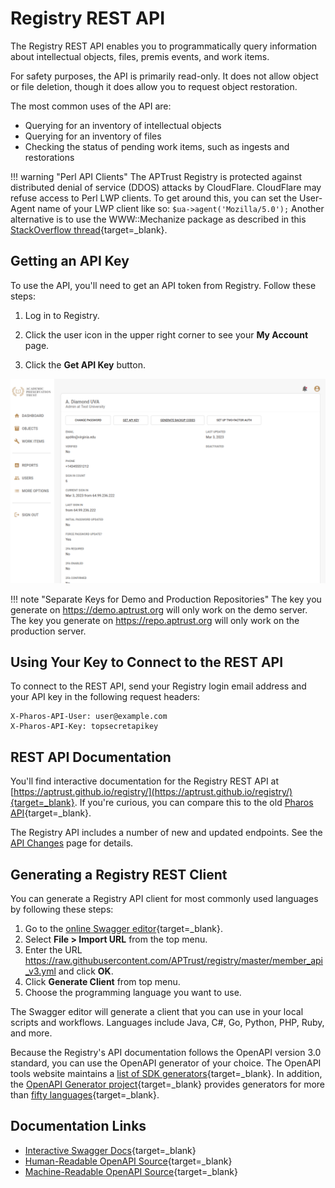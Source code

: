 # Registry REST API

The Registry REST API enables you to programmatically query information about intellectual objects, files, premis events, and work items.

For safety purposes, the API is primarily read-only. It does not allow object or file deletion, though it does allow you to request object restoration.

The most common uses of the API are:

* Querying for an inventory of intellectual objects
* Querying for an inventory of files
* Checking the status of pending work items, such as ingests and restorations

!!! warning "Perl API Clients"
    The APTrust Registry is protected against distributed denial of service (DDOS) attacks by CloudFlare. CloudFlare may refuse access to Perl LWP clients. To get around this, you can set the User-Agent name of your LWP client like so: `$ua->agent('Mozilla/5.0');` Another alternative is to use the WWW::Mechanize package as described in this [StackOverflow thread](https://stackoverflow.com/questions/29057331/waiting-for-cloudflare-ddos-protection-lwp-perl){target=_blank}.

## Getting an API Key

To use the API, you'll need to get an API token from Registry. Follow these steps:

1. Log in to Registry.

1. Click the user icon in the upper right corner to see your __My Account__ page.

1. Click the __Get API Key__ button.

![My Account Page](../img/registry/MyAccount.png)

!!! note "Separate Keys for Demo and Production Repositories"
    The key you generate on https://demo.aptrust.org will only work on the demo server. The key you generate on https://repo.aptrust.org will only work on the production server.

## Using Your Key to Connect to the REST API

To connect to the REST API, send your Registry login email address and your API key in the following request headers:

```
X-Pharos-API-User: user@example.com
X-Pharos-API-Key: topsecretapikey
```

## REST API Documentation

You'll find interactive documentation for the Registry REST API at [https://aptrust.github.io/registry/](https://aptrust.github.io/registry/){target=_blank}. If you're curious, you can compare this to the old [Pharos API](api_changes.md){target=_blank}.

The Registry API includes a number of new and updated endpoints. See the [API Changes](api_changes.md) page for details.

## Generating a Registry REST Client

You can generate a Registry API client for most commonly used languages by following these steps:

1. Go to the [online Swagger editor](https://editor.swagger.io){target=_blank}.
2. Select **File > Import URL** from the top menu.
3. Enter the URL https://raw.githubusercontent.com/APTrust/registry/master/member_api_v3.yml and click **OK**.
4. Click **Generate Client** from top menu.
5. Choose the programming language you want to use.

The Swagger editor will generate a client that you can use in your local scripts and workflows. Languages include Java, C#, Go, Python, PHP, Ruby, and more.

Because the Registry's API documentation follows the OpenAPI version 3.0 standard, you can use the OpenAPI generator of your choice. The OpenAPI tools website maintains a [list of SDK generators](https://openapi.tools/#sdk){target=_blank}. In addition, the [OpenAPI Generator project](https://openapi-generator.tech/){target=_blank} provides generators for more than [fifty languages](https://openapi-generator.tech/docs/generatorshttps://jobs.lever.co/dbtlabs/6886cf2b-2950-404e-b30a-25414d792e77){target=_blank}.

## Documentation Links

* [Interactive Swagger Docs](https://aptrust.github.io/registry/){target=_blank}
* [Human-Readable OpenAPI Source](https://github.com/APTrust/registry/blob/master/member_api_v3.yml){target=_blank}
* [Machine-Readable OpenAPI Source](https://raw.githubusercontent.com/APTrust/registry/master/member_api_v3.yml){target=_blank}
